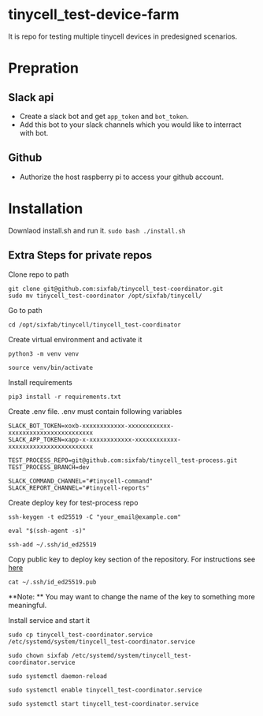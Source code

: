 # tinycell_test-device-farm
It is repo for testing multiple tinycell devices in predesigned scenarios.


# Prepration

## Slack api
* Create a slack bot and get `app_token` and `bot_token`.
* Add this bot to your slack channels which you would like to interract with bot.

## Github
* Authorize the host raspberry pi to access your github account.

# Installation
Downlaod install.sh and run it.
`sudo bash ./install.sh`

## Extra Steps for private repos
Clone repo to path
```
git clone git@github.com:sixfab/tinycell_test-coordinator.git
sudo mv tinycell_test-coordinator /opt/sixfab/tinycell/
```

Go to path

`cd /opt/sixfab/tinycell/tinycell_test-coordinator`


Create virtual environment and activate it

`python3 -m venv venv`

`source venv/bin/activate`


Install requirements

`pip3 install -r requirements.txt`


Create .env file. .env must contain following variables

```
SLACK_BOT_TOKEN=xoxb-xxxxxxxxxxxx-xxxxxxxxxxxx-xxxxxxxxxxxxxxxxxxxxxxxx
SLACK_APP_TOKEN=xapp-x-xxxxxxxxxxxx-xxxxxxxxxxxx-xxxxxxxxxxxxxxxxxxxxxxxx

TEST_PROCESS_REPO=git@github.com:sixfab/tinycell_test-process.git
TEST_PROCESS_BRANCH=dev

SLACK_COMMAND_CHANNEL="#tinycell-command"
SLACK_REPORT_CHANNEL="#tinycell-reports"
```

Create deploy key for test-process repo

```
ssh-keygen -t ed25519 -C "your_email@example.com"

eval "$(ssh-agent -s)"

ssh-add ~/.ssh/id_ed25519
```

Copy public key to deploy key section of the repository. For instructions see [here](https://docs.github.com/en/developers/overview/managing-deploy-keys)
```
cat ~/.ssh/id_ed25519.pub
```
**Note: ** You may want to change the name of the key to something more meaningful.

Install service and start it
```
sudo cp tinycell_test-coordinator.service /etc/systemd/system/tinycell_test-coordinator.service

sudo chown sixfab /etc/systemd/system/tinycell_test-coordinator.service

sudo systemctl daemon-reload

sudo systemctl enable tinycell_test-coordinator.service

sudo systemctl start tinycell_test-coordinator.service
```







